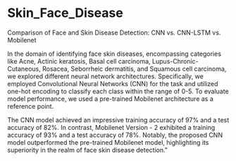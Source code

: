 # Skin_Face_Disease
Comparison of Face and Skin Disease Detection: CNN vs. CNN-LSTM vs. Mobilenet

In the domain of identifying face skin diseases, encompassing categories like Acne, Actinic keratosis, Basal cell carcinoma, Lupus-Chronic-Cutaneous, Rosacea, Seborrheic dermatitis, and Squamous cell carcinoma, we explored different neural network architectures. Specifically, we employed Convolutional Neural Networks (CNN) for the task and utilized one-hot encoding to classify each class within the range of 0-5. To evaluate model performance, we used a pre-trained Mobilenet architecture as a reference point.

The CNN model achieved an impressive training accuracy of 97% and a test accuracy of 82%. In contrast, Mobilenet Version - 2 exhibited a training accuracy of 93% and a test accuracy of 78%. Notably, the proposed CNN model outperformed the pre-trained Mobilenet model, highlighting its superiority in the realm of face skin disease detection."
